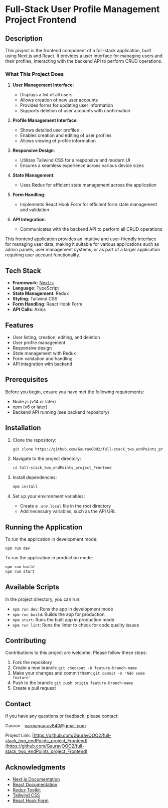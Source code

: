 # Full-Stack User Profile Management Project Frontend

## Description

This project is the frontend component of a full-stack application, built using Next.js and React. It provides a user interface for managing users and their profiles, interacting with the backend API to perform CRUD operations.

### What This Project Does

1. **User Management Interface**:
   - Displays a list of all users
   - Allows creation of new user accounts
   - Provides forms for updating user information
   - Supports deletion of user accounts with confirmation

2. **Profile Management Interface**:
   - Shows detailed user profiles
   - Enables creation and editing of user profiles
   - Allows viewing of profile information

3. **Responsive Design**:
   - Utilizes Tailwind CSS for a responsive and modern UI
   - Ensures a seamless experience across various device sizes

4. **State Management**:
   - Uses Redux for efficient state management across the application

5. **Form Handling**:
   - Implements React Hook Form for efficient form state management and validation

6. **API Integration**:
   - Communicates with the backend API to perform all CRUD operations

This frontend application provides an intuitive and user-friendly interface for managing user data, making it suitable for various applications such as admin panels, user management systems, or as part of a larger application requiring user account functionality.

## Tech Stack

- **Framework**: [Next.js](https://nextjs.org/)
- **Language**: TypeScript
- **State Management**: Redux
- **Styling**: Tailwind CSS
- **Form Handling**: React Hook Form
- **API Calls**: Axios

## Features

- User listing, creation, editing, and deletion
- User profile management
- Responsive design
- State management with Redux
- Form validation and handling
- API integration with backend

## Prerequisites

Before you begin, ensure you have met the following requirements:

- Node.js (v14 or later)
- npm (v6 or later)
- Backend API running (see backend repository)

## Installation

1. Clone the repository:
   ```bash
   git clone https://github.com/GauravOOO2/full-stack_two_endPoints_project_Frontend.git
   ```

2. Navigate to the project directory:
   ```bash
   cd full-stack_two_endPoints_project_Frontend
   ```

3. Install dependencies:
   ```bash
   npm install
   ```

4. Set up your environment variables:
   - Create a `.env.local` file in the root directory
   - Add necessary variables, such as the API URL

## Running the Application

To run the application in development mode:
```
npm run dev
```

To run the application in production mode:
```bash
npm run build
npm run start
```



    
## Available Scripts

In the project directory, you can run:

- `npm run dev`: Runs the app in development mode
- `npm run build`: Builds the app for production
- `npm start`: Runs the built app in production mode
- `npm run lint`: Runs the linter to check for code quality issues

## Contributing

Contributions to this project are welcome. Please follow these steps:

1. Fork the repository
2. Create a new branch: `git checkout -b feature-branch-name`
3. Make your changes and commit them: `git commit -m 'Add some feature'`
4. Push to the branch: `git push origin feature-branch-name`
5. Create a pull request


## Contact

If you have any questions or feedback, please contact:

Gaurav - varmagaurav840@gmail.com


Project Link: [https://github.com/GauravOOO2/full-stack_two_endPoints_project_Frontend](https://github.com/GauravOOO2/full-stack_two_endPoints_project_Frontend)

## Acknowledgments

- [Next.js Documentation](https://nextjs.org/docs)
- [React Documentation](https://reactjs.org/docs/getting-started.html)
- [Redux Toolkit](https://redux-toolkit.js.org/)
- [Tailwind CSS](https://tailwindcss.com/docs)
- [React Hook Form](https://react-hook-form.com/)